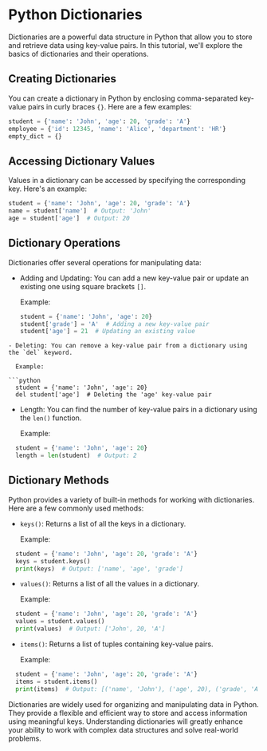 # Python Dictionaries

Dictionaries are a powerful data structure in Python that allow you to store and retrieve data using key-value pairs. In this tutorial, we'll explore the basics of dictionaries and their operations.

## Creating Dictionaries

You can create a dictionary in Python by enclosing comma-separated key-value pairs in curly braces `{}`. Here are a few examples:

```python
student = {'name': 'John', 'age': 20, 'grade': 'A'}
employee = {'id': 12345, 'name': 'Alice', 'department': 'HR'}
empty_dict = {}
```
## Accessing Dictionary Values

Values in a dictionary can be accessed by specifying the corresponding key. Here's an example:

```python
student = {'name': 'John', 'age': 20, 'grade': 'A'}
name = student['name']  # Output: 'John'
age = student['age']  # Output: 20
```
## Dictionary Operations

Dictionaries offer several operations for manipulating data:

- Adding and Updating: You can add a new key-value pair or update an existing one using square brackets `[]`.

  Example:

  ```python
  student = {'name': 'John', 'age': 20}
  student['grade'] = 'A'  # Adding a new key-value pair
  student['age'] = 21  # Updating an existing value
```
- Deleting: You can remove a key-value pair from a dictionary using the `del` keyword.

  Example:

```python
  student = {'name': 'John', 'age': 20}
  del student['age']  # Deleting the 'age' key-value pair
```
- Length: You can find the number of key-value pairs in a dictionary using the `len()` function.

  Example:

```python
  student = {'name': 'John', 'age': 20}
  length = len(student)  # Output: 2
```
## Dictionary Methods

Python provides a variety of built-in methods for working with dictionaries. Here are a few commonly used methods:

- `keys()`: Returns a list of all the keys in a dictionary.

  Example:

```python
  student = {'name': 'John', 'age': 20, 'grade': 'A'}
  keys = student.keys()
  print(keys)  # Output: ['name', 'age', 'grade']
```
- `values()`: Returns a list of all the values in a dictionary.

  Example:

```python
  student = {'name': 'John', 'age': 20, 'grade': 'A'}
  values = student.values()
  print(values)  # Output: ['John', 20, 'A']
```
- `items()`: Returns a list of tuples containing key-value pairs.

  Example:

```python
  student = {'name': 'John', 'age': 20, 'grade': 'A'}
  items = student.items()
  print(items)  # Output: [('name', 'John'), ('age', 20), ('grade', 'A')]
```
Dictionaries are widely used for organizing and manipulating data in Python. They provide a flexible and efficient way to store and access information using meaningful keys. Understanding dictionaries will greatly enhance your ability to work with complex data structures and solve real-world problems.

